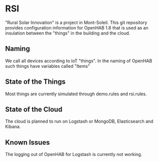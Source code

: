 # RSI
"Rural Solar Innovation" is a project in Mont-Soleil. 
This git repository provides configuration information for OpenHAB 1.8 that is used as an 
insulation between the "things" in the building and the cloud.   

## Naming
We call all devices according to IoT "things". In the naming of OpenHAB such things have 
variables called "Items" 

## State of the Things
Most things are currently simulated through demo.rules and rsi.rules.

## State of the Cloud
The cloud is planned to run on Logstash or MongoDB, Elasticsearch and Kibana. 

## Known Issues
The logging out of OpenHAB for Logstash is currently not working. 
